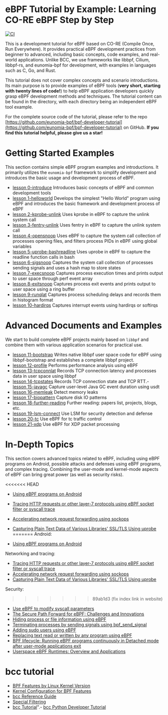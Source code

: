 # eBPF Tutorial by Example: Learning CO-RE eBPF Step by Step

[![CI](https://github.com/eunomia-bpf/bpf-developer-tutorial/actions/workflows/main.yml/badge.svg)](https://github.com/eunomia-bpf/bpf-developer-tutorial/actions/workflows/main.yml)

This is a development tutorial for eBPF based on CO-RE (Compile Once, Run Everywhere). It provides practical eBPF development practices from beginner to advanced, including basic concepts, code examples, and real-world applications. Unlike BCC, we use frameworks like libbpf, Cilium, libbpf-rs, and eunomia-bpf for development, with examples in languages such as C, Go, and Rust.

This tutorial does not cover complex concepts and scenario introductions. Its main purpose is to provide examples of eBPF tools (**very short, starting with twenty lines of code!**) to help eBPF application developers quickly grasp eBPF development methods and techniques. The tutorial content can be found in the directory, with each directory being an independent eBPF tool example.

For the complete source code of the tutorial, please refer to the repo [https://github.com/eunomia-bpf/bpf-developer-tutorial](https://github.com/eunomia-bpf/bpf-developer-tutorial) on GitHub. **If you find this tutorial helpful, please give us a star!**

# Getting Started Examples

This section contains simple eBPF program examples and introductions. It primarily utilizes the `eunomia-bpf` framework to simplify development and introduces the basic usage and development process of eBPF.

- [lesson 0-introduce](0-introduce/README.md) Introduces basic concepts of eBPF and common development tools
- [lesson 1-helloworld](1-helloworld/README.md) Develops the simplest "Hello World" program using eBPF and introduces the basic framework and development process of eBPF
- [lesson 2-kprobe-unlink](2-kprobe-unlink/README.md) Uses kprobe in eBPF to capture the unlink system call
- [lesson 3-fentry-unlink](3-fentry-unlink/README.md) Uses fentry in eBPF to capture the unlink system call
- [lesson 4-opensnoop](4-opensnoop/README.md) Uses eBPF to capture the system call collection of processes opening files, and filters process PIDs in eBPF using global variables
- [lesson 5-uprobe-bashreadline](5-uprobe-bashreadline/README.md) Uses uprobe in eBPF to capture the readline function calls in bash
- [lesson 6-sigsnoop](6-sigsnoop/README.md) Captures the system call collection of processes sending signals and uses a hash map to store states
- [lesson 7-execsnoop](7-execsnoop/README.md) Captures process execution times and prints output to user space through perf event array
- [lesson 8-exitsnoop](8-exitsnoop/README.md) Captures process exit events and prints output to user space using a ring buffer
- [lesson 9-runqlat](9-runqlat/README.md) Captures process scheduling delays and records them in histogram format
- [lesson 10-hardirqs](10-hardirqs/README.md) Captures interrupt events using hardirqs or softirqs

# Advanced Documents and Examples

We start to build complete eBPF projects mainly based on `libbpf` and combine them with various application scenarios for practical use.

- [lesson 11-bootstrap](11-bootstrap/README.md) Writes native libbpf user space code for eBPF using libbpf-bootstrap and establishes a complete libbpf project.
- [lesson 12-profile](12-profile/README.md) Performs performance analysis using eBPF
- [lesson 13-tcpconnlat](13-tcpconnlat/README.md) Records TCP connection latency and processes data in user space using libbpf
- [lesson 14-tcpstates](14-tcpstates/README.md) Records TCP connection state and TCP RTT.- [lesson 15-javagc](15-javagc/README.md) Capture user-level Java GC event duration using usdt
- [lesson 16-memleak](16-memleak/README.md) Detect memory leaks
- [lesson 17-biopattern](17-biopattern/README.md) Capture disk IO patterns
- [lesson 18-further-reading](18-further-reading/README.md) Further reading: papers list, projects, blogs, etc.
- [lesson 19-lsm-connect](19-lsm-connect/README.md) Use LSM for security detection and defense
- [lesson 20-tc](20-tc/README.md) Use eBPF for tc traffic control
- [lesson 21-xdp](21-xdp/README.md) Use eBPF for XDP packet processing

# In-Depth Topics

This section covers advanced topics related to eBPF, including using eBPF programs on Android, possible attacks and defenses using eBPF programs, and complex tracing. Combining the user-mode and kernel-mode aspects of eBPF can bring great power (as well as security risks).

<<<<<<< HEAD
- [Using eBPF programs on Android](22-android/README_en.md)
- [Tracing HTTP requests or other layer-7 protocols using eBPF socket filter or syscall trace](23-http/README_en.md)
- [Accelerating network request forwarding using sockops](29-sockops/README_en.md)
- [Capturing Plain Text Data of Various Libraries' SSL/TLS Using uprobe](30-sslsniff/README_en.md)
=======
Android:

- [Using eBPF programs on Android](22-android/README.md)

Networking and tracing:

- [Tracing HTTP requests or other layer-7 protocols using eBPF socket filter or syscall trace](23-http/README.md)
- [Accelerating network request forwarding using sockops](29-sockops/README.md)
- [Capturing Plain Text Data of Various Libraries' SSL/TLS Using uprobe](30-sslsniff/README.md)

Security:

>>>>>>> 89ab1d3 (fix index link in website)
- [Use eBPF to modify syscall parameters](34-syscall/README.md)
- [The Secure Path Forward for eBPF: Challenges and Innovations](18-further-reading/ebpf-security.md)
- [Hiding process or file information using eBPF](24-hide/README.md)
- [Terminating processes by sending signals using bpf_send_signal](25-signal/README.md)
- [Adding sudo users using eBPF](26-sudo/README.md)
- [Replacing text read or written by any program using eBPF](27-replace/README.md)
- [BPF lifecycle: Running eBPF programs continuously in Detached mode after user-mode applications exit](28-detach/README.md)
- [Userspace eBPF Runtimes: Overview and Applications](src\36-userspace-ebpf\README.md)

# bcc tutorial

- [BPF Features by Linux Kernel Version](bcc-documents/kernel-versions.md)
- [Kernel Configuration for BPF Features](bcc-documents/kernel_config.md)
- [bcc Reference Guide](bcc-documents/reference_guide.md)
- [Special Filtering](bcc-documents/special_filtering.md)
- [bcc Tutorial](bcc-documents/tutorial.md)".- [bcc Python Developer Tutorial](bcc-documents/tutorial_bcc_python_developer.md)
